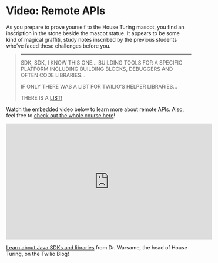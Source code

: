 # Video: Remote APIs

As you prepare to prove yourself to the House Turing mascot, you find an inscription in the stone beside the mascot statue. It appears to be some kind of magical graffiti, study notes inscribed by the previous students who’ve faced these challenges before you.

<blockquote>
<hr/>
<p>
SDK, SDK, I KNOW THIS ONE… BUILDING TOOLS FOR A SPECIFIC PLATFORM INCLUDING BUILDING BLOCKS, DEBUGGERS AND OFTEN CODE LIBRARIES...
</p>

<p>
IF ONLY THERE WAS A LIST FOR TWILIO’S HELPER LIBRARIES… 
</p>

<p>
THERE IS A <a href="HTTPS://WWW.TWILIO.COM/DOCS/LIBRARIES">LIST!</a>
</p>
</blockquote>

Watch the embedded video below to learn more about remote APIs. Also, feel free to [check out the whole course here](https://www.youtube.com/watch?v=GZvSYJDk-us)!

<iframe 
  width="560" height="315" 
  src="https://www.youtube.com/embed/GZvSYJDk-us?start=775" 
  frameborder="0" allowfullscreen>
</iframe>

[Learn about Java SDKs and libraries](https://www.twilio.com/blog/java-sdks-libraries) from Dr. Warsame, the head of House Turing, on the Twilio Blog!

